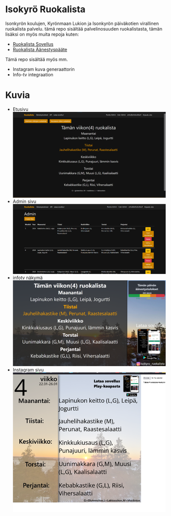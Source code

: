 # Isokyrö Ruokalista

Isonkyrön koulujen, Kyrönmaan Lukion ja Isonkyrön päiväkotien virallinen ruokalista palvelu. tämä repo sisältää palvelinosuuden ruokalistasta, tämän lisäksi on myös muita repoja kuten:
- [Ruokalista Sovellus](https://github.com/ArttuKuikka/RuokalistaApp)
- [Ruokalista Äänestyspääte](https://github.com/ArttuKuikka/RuokalistaAanestyspaate)

Tämä repo sisältää myös mm.
- Instagram kuva generaattorin
- Info-tv integraation


# Kuvia
- Etusivu
![Etusivu](https://raw.githubusercontent.com/ArttuKuikka/RuokalistaServer/Dev/demo1.png)
- Admin sivu
![Admin sivu](https://raw.githubusercontent.com/ArttuKuikka/RuokalistaServer/Dev/Demo2.png)
- infotv näkymä
![Infotv](https://raw.githubusercontent.com/ArttuKuikka/RuokalistaServer/Dev/Demo3.png)
- Instagram sivu
![Instagram](https://raw.githubusercontent.com/ArttuKuikka/RuokalistaServer/Dev/Demo4.png)
